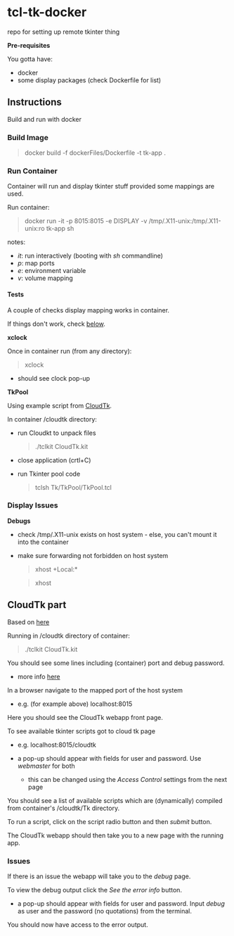 # tcl-tk-docker

repo for setting up remote tkinter thing

__Pre-requisites__

You gotta have:

- docker
- some display packages (check Dockerfile for list)

## Instructions

Build and run with docker

### Build Image

> docker build -f dockerFiles/Dockerfile -t tk-app .

### Run Container

Container will run and display tkinter stuff provided some mappings are used.

Run container:

> docker run -it -p 8015:8015 -e DISPLAY -v /tmp/.X11-unix:/tmp/.X11-unix:ro tk-app sh

notes:

- _it_: run interactively (booting with _sh_ commandline)
- _p_: map ports
- _e_: environment variable
- _v_: volume mapping

#### Tests 

A couple of checks display mapping works in container.

If things don't work, check [below](#display-issues).

__xclock__

Once in container run (from any directory):

> xclock

- should see clock pop-up

__TkPool__

Using example script from [CloudTk](#cloudtk-part).

In container /cloudtk directory:

- run Cloudkt to unpack files

    > ./tclkit CloudTk.kit

- close application (crtl+C)

- run Tkinter pool code

    > tclsh Tk/TkPool/TkPool.tcl


### Display Issues

__Debugs__

- check /tmp/.X11-unix exists on host system - else, you can't mount it into the container

- make sure forwarding not forbidden on host system

    > xhost +Local:*

    > xhost

## CloudTk part

Based on [here](https://cloudtk.tcl-lang.org/CloudTkFAQ.tml#Q2.1)

Running in /cloudtk directory of container:

> ./tclkit CloudTk.kit

You should see some lines including (container) port and debug password.

 - more info [here](https://cloudtk.tcl-lang.org/CloudTkFAQ.tml#Q3.1)

In a browser navigate to the mapped port of the host system

 - e.g. (for example above) localhost:8015

Here you should see the CloudTk webapp front page.

To see available tkinter scripts got to cloud tk page

 - e.g. localhost:8015/cloudtk

 - a pop-up should appear with fields for user and password. Use _webmaster_ for both

    - this can be changed using the _Access Control_ settings from the next page

You should see a list of available scripts which are (dynamically) compiled from container's /cloudtk/Tk directory.

To run a script, click on the script radio button and then _submit_ button.

The CloudTk webapp should then take you to a new page with the running app.

### Issues

If there is an issue the webapp will take you to the _debug_ page.

To view the debug output click the _See the error info_ button.

- a pop-up should appear with fields for user and password. Input _debug_ as user and the password (no quotations) from the terminal.

You should now have access to the error output.

